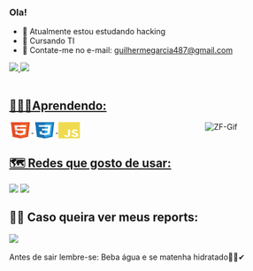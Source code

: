 ### Ola!
- 🔭 Atualmente estou estudando hacking
- 🌱 Cursando TI 
- 💬 Contate-me no e-mail: guilhermegarcia487@gmail.com

<div align="left">
  <a href="https://github.com/AlmostZF">
  <img height="160cm"src="https://github-readme-stats.vercel.app/api?username=AlmostZF&show_icons=true&theme=tokyonight&include_all_commits=true&count_private=true"/>
   <img height="165em" src="https://github-readme-stats.vercel.app/api/top-langs/?username=AlmostZF&layout=compact&langs_count=7&theme=tokyonight"/>
</div>
  
<div style="display: inline_block"><br>
  
  ## 👨🏿‍💻Aprendendo:
  
  <img align="center" alt="ZF-HTML" height="30" width="40" src="https://raw.githubusercontent.com/devicons/devicon/master/icons/html5/html5-original.svg">
  <img align="center" alt="ZF-CSS" height="30" width="40" src="https://raw.githubusercontent.com/devicons/devicon/master/icons/css3/css3-original.svg">
  <img align="center" alt="ZF-Js" height="30" width="40" src="https://raw.githubusercontent.com/devicons/devicon/master/icons/javascript/javascript-plain.svg">
  <img align="right" alt="ZF-Gif "height="150" width="150" src="https://pa1.narvii.com/6751/7e947baa8368b886544de4a02e0883de8ba66ee7_hq.gif">
</div>
 
  
 <div>
   
   ## 🗺 Redes que gosto de usar:
   
  <a href= "https://www.reddit.com/user/zereref" target="_blank"> <img src="https://img.shields.io/badge/Reddit-FF4500?style=for-the-badge&logo=reddit&logoColor=white" target="_blank"></a>
  <a href= "https://www.instagram.com/guieu.axx/" target="_blank"> <img src="https://img.shields.io/badge/Instagram-E4405F?style=for-the-badge&logo=instagram&logoColor=white" target="_blank"></a>
</div>
  
  ## 🐱‍👤 Caso queira ver meus reports:

  <a href= "https://hackerone.com/zereref?type=user" target="_blank"> <img src="https://img.shields.io/badge/Hackerone-%23333?style=for-the-badge&logo=hackerone&logoColer=white" target="_blank"></a> 

 <div aling= "cente">
  Antes de sair lembre-se: Beba água e se matenha hidratado👍🏿✔
  </div>
